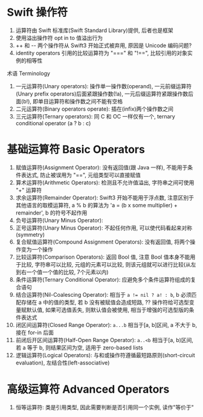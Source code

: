 # Swift 操作符

1. 运算符由 Swift 标准库(Swift Standard Library)提供, 后者也是框架
3. 使用溢出操作符 opt in to 值溢出行为
4. ++ 和 -- 两个操作符从 Swift3 开始正式被弃用, 原因是 Unicode 编码问题?
5. identity operators  引用的比较运算符为 "===" 和 "!==", 比较引用的对象实例的相等性

术语 Terminology

1. 一元运算符(Unary operators): 操作单一操作数(operand), 一元前缀运算符(Unary prefix operators)后面紧跟操作数(!a), 一元后缀运算符紧跟操作数后面(b!), 即单目运算符和操作数之间不能有空格
2. 二元运算符(Binary operators operate): 插在(infix)两个操作数之间
3. 三元运算符(Ternary operators): 同 C 和 OC 一样仅有一个, ternary conditional operator (a ? b : c)

# 基础运算符 Basic Operators

1. 赋值运算符(Assignment Operator): 没有返回值(跟 Java 一样), 不能用于条件表达式, 防止被误用为 "==", 元组类型可以直接赋值
2. 算术运算符(Arithmetic Operators): 检测且不允许值溢出, 字符串之间可使用 "+" 运算符
2. 求余运算符(Remainder Operator): Swift3 开始不能用于浮点数, 注意区别于其他语言的取模运算符, a % b 的算法为 'a = (b x some multiplier) + remainder', b 的符号不起作用
2. 负号运算符(Unary Minus Operator):
2. 正号运算符(Unary Minus Operator): 不起任何作用, 可以使代码看起来对称(symmetry)
3. 复合赋值运算符(Compound Assignment Operators): 没有返回值, 将两个操作变为一个操作
4. 比较运算符(Comparison Operators): 返回 Bool 值, 注意 Bool 值本身不能用于比较, 字符串可以比较, 元组的元素可以比较, 则该元组就可以进行比较(从左到右一个值一个值的比较, 7个元素以内)
5. 条件运算符(Ternary Conditional Operator): 应避免多个条件运算符组成的复合语句
6. 结合运算符(Nil-Coalescing Operator): 相当于 `a != nil ? a! : b`, b 必须匹配存储在 a 中的值的类型, 若 b 没有被赋值会造成短路, ?? 操作符给可选型变量赋默认值, 如果可选值丢失, 则默认值会被使用, 相当于增强的可选型版的条件表达式
7. 闭区间运算符(Closed Range Operator): `a...b` 相当于[a, b]区间, a 不大于 b, 接在 for-in 后面
7. 前闭后开区间运算符(Half-Open Range Operator): `a..<b` 相当于[a, b)区间, 若 a 等于 b, 则结果区间为空, 适用于 zero-based lists
8. 逻辑运算符(Logical Operators): 与和或操作符遵循最短路原则(short-circuit evaluation), 左结合性(left-associative)

# 高级运算符 Advanced Operators

1. 恒等运算符: 类是引用类型, 因此需要判断是否引用同一个实例, 读作"等价于"
